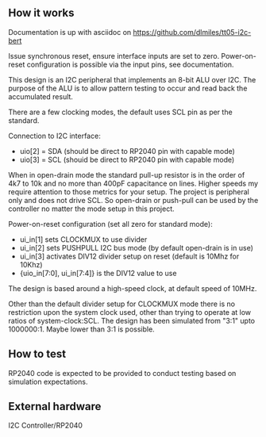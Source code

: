 <!---

This file is used to generate your project datasheet. Please fill in the information below and delete any unused
sections.

You can also include images in this folder and reference them in the markdown. Each image must be less than
512 kb in size, and the combined size of all images must be less than 1 MB.
-->

## How it works

Documentation is up with asciidoc on https://github.com/dlmiles/tt05-i2c-bert

Issue synchronous reset, ensure interface inputs are set to zero.  Power-on-reset configuration is possible
via the input pins, see documentation.

This design is an I2C peripheral that implements an 8-bit ALU over I2C.  The purpose of the ALU is to
allow pattern testing to occur and read back the accumulated result.

There are a few clocking modes, the default uses SCL pin as per the standard.

Connection to I2C interface:
 * uio[2] = SDA (should be direct to RP2040 pin with capable mode)
 * uio[3] = SCL (shouid be direct to RP2040 pin with capable mode)

When in open-drain mode the standard pull-up resistor is in the order of 4k7 to 10k and no more than 400pF
capacitance on lines.  Higher speeds my require attention to those metrics for your setup.
The project is peripheral only and does not drive SCL.  So open-drain or push-pull can be used by the
controller no matter the mode setup in this project.

Power-on-reset configuration (set all zero for standard mode):
 * ui_in[1] sets CLOCKMUX to use divider
 * ui_in[2] sets PUSHPULL I2C bus mode (by default open-drain is in use)
 * ui_in[3] activates DIV12 divider setup on reset (default is 10Mhz for 10Khz)
 * {uio_in[7:0], ui_in[7:4]} is the DIV12 value to use

The design is based around a high-speed clock, at default speed of 10MHz.

Other than the default divider setup for CLOCKMUX mode there is no restriction upon the system clock
used, other than trying to operate at low ratios of system-clock:SCL.  The design has been simulated from
"3:1" upto 1000000:1.  Maybe lower than 3:1 is possible.

## How to test

RP2040 code is expected to be provided to conduct testing based on simulation expectations.

## External hardware

I2C Controller/RP2040
